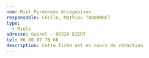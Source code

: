 ```yaml
---
nom: Miel Pyrénnées Ariégeoises
responsable: Cécile, Mathieu TANDONNET
type:
  - Miels
adresse: Guirel - 09320 BIERT
tel: 06 80 07 78 68
description: Cette fiche est en cours de rédaction
---
```

